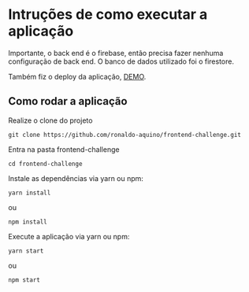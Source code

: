 # Intruções de como executar a aplicação

Importante, o back end é o firebase, então precisa fazer nenhuma configuração de back end. O banco de dados utilizado foi o firestore.

Também fiz o deploy da aplicação, [DEMO](https://clubpetro-desafio.web.app).

## Como rodar a aplicação

Realize o clone do projeto 

```
git clone https://github.com/ronaldo-aquino/frontend-challenge.git
```

Entra na pasta frontend-challenge

```
cd frontend-challenge
```

Instale as dependências via yarn ou npm:

```
yarn install
```
ou

```
npm install
```

Execute a aplicação via yarn ou npm:

```
yarn start
```
ou

```
npm start
```